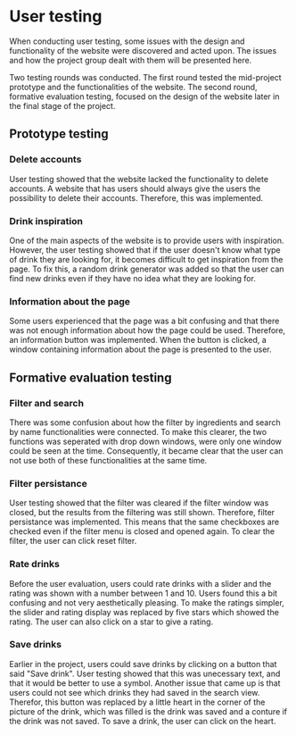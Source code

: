 # User testing
When conducting user testing, some issues with the design and functionality of the website were discovered and acted upon. The issues and how the project group dealt with them will be presented here.

Two testing rounds was conducted. The first round tested the mid-project prototype and the functionalities of the website. The second round, formative evaluation testing, focused on the design of the website later in the final stage of the project.

## Prototype testing

### Delete accounts
User testing showed that the website lacked the functionality to delete accounts. A website that has users should always give the users the possibility to delete their accounts. Therefore, this was implemented.

### Drink inspiration
One of the main aspects of the website is to provide users with inspiration. However, the user testing showed that if the user doesn't know what type of drink they are looking for, it becomes difficult to get inspiration from the page. To fix this, a random drink generator was added so that the user can find new drinks even if they have no idea what they are looking for.

### Information about the page
Some users experienced that the page was a bit confusing and that there was not enough information about how the page could be used. Therefore, an information button was implemented. When the button is clicked, a window containing information about the page is presented to the user.

## Formative evaluation testing

### Filter and search
There was some confusion about how the filter by ingredients and search by name functionalities were connected. To make this clearer, the two functions was seperated with drop down windows, were only one window could be seen at the time. Consequently, it became clear that the user can not use both of these functionalities at the same time.

### Filter persistance
User testing showed that the filter was cleared if the filter window was closed, but the results from the filtering was still shown. Therefore, filter persistance was implemented. This means that the same checkboxes are checked even if the filter menu is closed and opened again. To clear the filter, the user can click reset filter.

### Rate drinks
Before the user evaluation, users could rate drinks with a slider and the rating was shown with a number between 1 and 10. Users found this a bit confusing and not very aesthetically pleasing. To make the ratings simpler, the slider and rating display was replaced by five stars which showed the rating. The user can also click on a star to give a rating.

### Save drinks
Earlier in the project, users could save drinks by clicking on a button that said "Save drink". User testing showed that this was unecessary text, and that it would be better to use a symbol. Another issue that came up is that users could not see which drinks they had saved in the search view. Therefor, this button was replaced by a little heart in the corner of the picture of the drink, which was filled is the drink was saved and a conture if the drink was not saved. To save a drink, the user can click on the heart.